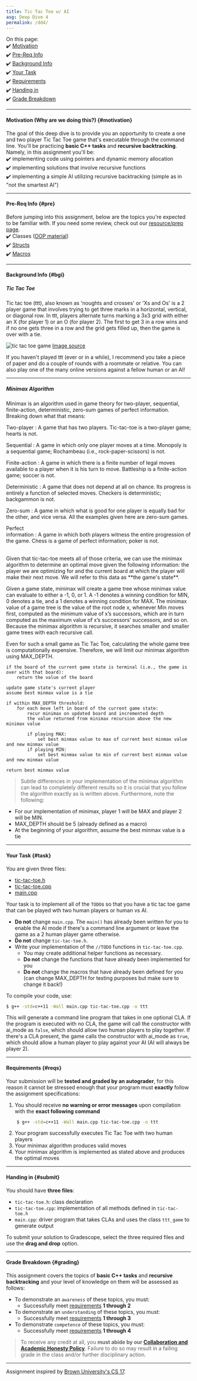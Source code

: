 ```yaml
---
title: Tic Tac Toe w/ AI
asg: Deep Dive 4
permalink: /dd4/
---
```


On this page:  
✔️ [Motivation](#motivation)  
✔️ [Pre-Req Info](#pre)  
✔️ [Background Info](#bgi)  
✔️ [Your Task](#task)  
✔️ [Requirements](#reqs)  
✔️ [Handing in](#submit)  
✔️ [Grade Breakdown](#grading)

---

#### Motivation (Why are we doing this?) {#motivation}
The goal of this deep dive is to provide you an opportunity to create a one and two player Tic Tac Toe game that's executable through the command line. You'll be practicing **basic C++ tasks** and **recursive backtracking**. Namely, in this assignment you'll be:  
✔️ implementing code using pointers and dynamic memory allocation  
✔️ implementing solutions that involve recursive functions  
✔️ implementing a simple AI utilizing recursive backtracking (simple as in "not the smartest AI")  

---

#### Pre-Req Info {#pre}
Before jumping into this assignment, below are the topics you're expected to be familiar with. If you need some review, check out our [resource/prep page](/prep).  
✔️ Classes ([OOP material](/prep#oop))  
✔️ [Structs](http://www.cplusplus.com/doc/tutorial/structures/)  
✔️ [Macros](https://www.cplusplus.com/doc/tutorial/preprocessor/)

---

#### Background Info {#bgi}

##### Tic Tac Toe
Tic tac toe (ttt), also known as 'noughts and crosses' or 'Xs and Os' is a 2 player game that involves trying to get three marks in a horizontal, vertical, or diagonal row. In ttt, players alternate turns marking a 3x3 grid with either an X (for player 1) or an O (for player 2). The first to get 3 in a row wins and if no one gets three in a row and the grid gets filled up, then the game is over with a tie.

![tic tac toe game](/dds/dd4/ttt-wiki.png) [Image source](https://en.wikipedia.org/wiki/Tic-tac-toe#/media/File:Tic-tac-toe-game-1.svg)

If you haven't played ttt (ever or in a while), I recommend you take a piece of paper and do a couple of rounds with a roommate or relative. You can also play one of the many online versions against a fellow human or an AI!

---

##### Minimax Algorithm
Minimax is an algorithm used in game theory for two-player, sequential, finite-action, deterministic,
zero-sum games of perfect information. Breaking down what that means:  

Two-player
: A game that has two players. Tic-tac-toe is a two-player game; hearts is not.  

Sequential
: A game in which only one player moves at a time. Monopoly is a sequential game; Rochambeau (i.e., rock-paper-scissors) is not.  

Finite-action
: A game in which there is a finite number of legal moves available to a player when it is his turn to move. Battleship is a finite-action game; soccer is not.  

Deterministic
: A game that does not depend at all on chance. Its progress is entirely a function of selected moves. Checkers is deterministic; backgammon is not.  

Zero-sum
: A game in which what is good for one player is equally bad for the other, and vice versa. All the examples given here are zero-sum games.  

Perfect  
information
: A game in which both players witness the entire progression of the game. Chess is a game of perfect information; poker is not.  

<br>
Given that tic-tac-toe meets all of those criteria, we can use the minimax algorithm to determine an optimal move given the following information: the player we are optimizing for and the current board at which the player will make their next move. We will refer to this data as **the game's state**.

Given a game state, minimax will create a game tree whose minimax value can evaluate to either a -1, 0, or 1. A -1 denotes a winning condition for MIN, 0 denotes a tie, and a 1 denotes a winning condition for MAX. The minimax value of a game tree is the value of the root node x, whenever Min moves first,
computed as the minimum value of x’s successors, which are in turn computed as the maximum
value of x’s successors’ successors, and so on. Because the minimax algorithm is recursive, it searches smaller and smaller game trees with each recursive call.

Even for such a small game as Tic Tac Toe, calculating the whole game tree is computationally expensive. Therefore, we will limit our minimax algorithm using MAX_DEPTH.

```text
if the board of the current game state is terminal (i.e., the game is over with that board):
    return the value of the board
    
update game state's current player
assume best minmax value is a tie

if within MAX_DEPTH threshold:
    for each move left in board of the current game state:
        recur minimax on updated board and incremented depth
        the value returned from minimax recursion above the new minimax value

        if playing MAX:
        	set best minmax value to max of current best minmax value and new minmax value
    	if playing MIN:	
    		set best minmax value to min of current best minmax value and new minmax value

return best minmax value
```

> Subtle differences in your implementation of the minimax algorithm can lead to completely different results so it is crucial that you follow the algorithm exactly as is written above. Furthermore, note the following:
- For our implementation of minimax, player 1 will be MAX and player 2 will be MIN. 
- MAX_DEPTH should be 5 (already defined as a macro)
- At the beginning of your algorithm, assume the best minmax value is a tie

---

#### Your Task {#task}
You are given three files:
- [tic-tac-toe.h](/dds/dd4/template_code/tic-tac-toe.h)
- [tic-tac-toe.cpp](/dds/dd4/template_code/tic-tac-toe.cpp)
- [main.cpp](/dds/dd4/template_code/main.cpp)

Your task is to implement all of the `TODO`s so that you have a tic tac toe game that can be played wth two human players or human vs AI.
- **Do not** change `main.cpp`. The `main()` has already been written for you to enable the AI mode if there's a command line argument or leave the game as a 2 human player game otherwise. 
- **Do not** change `tic-tac-toe.h`.
- Write your implementation of the `//TODO` functions in `tic-tac-toe.cpp`. 
	- You may create additional helper functions as necessary. 
	- **Do not** change the functions that have already been implemented for you
	- **Do not** change the macros that have already been defined for you (can change MAX_DEPTH for testing purposes but make sure to change it back!)

To compile your code, use:
```bash
$ g++ -std=c++11 -Wall main.cpp tic-tac-toe.cpp -o ttt
```

This will generate a command line program that takes in one optional CLA. If the program is executed with no CLA, the game will call the constructor with ai_mode as `false`, which should allow two human players to play together. If there's a CLA present, the game calls the constructor with ai_mode as `true`, which should allow a human player to play against your AI (AI will always be player 2).

---

#### Requirements {#reqs}
Your submission will be **tested and graded by an autograder**, for this reason it cannot be stressed enough that your program must **exactly** follow the assignment specifications:  

1. You should receive **no warning or error messages** upon compilation with the **exact following command**
```bash
	$ g++ -std=c++11 -Wall main.cpp tic-tac-toe.cpp -o ttt
```
2. Your program successfully executes Tic Tac Toe with two human players
3. Your minimax algorithm produces valid moves
4. Your minimax algorithm is implemented as stated above and produces the optimal moves

---

#### Handing in {#submit}
You should have **three files**:
- `tic-tac-toe.h`: class declaration
- `tic-tac-toe.cpp`: implementation of all methods defined in `tic-tac-toe.h`
- `main.cpp`: driver program that takes CLAs and uses the class `ttt_game` to generate output

To submit your solution to Gradescope, select the three required files and use the **drag and drop** option.

---

#### Grade Breakdown {#grading}
This assignment covers the topics of **basic C++ tasks** and **recursive backtracking** and your level of knowledge on them will be assessed as follows: 
- To demonstrate an `awareness` of these topics, you must:
    - Successfully meet [requirements](#reqs) **1 through 2**
- To demonstrate an `understanding` of these topics, you must:
    - Successfully meet [requirements](#reqs) **1 through 3**
- To demonstrate `competence` of these topics, you must:
    - Successfully meet [requirements](#reqs) **1 through 4**

> To receive any credit at all, you **must abide by our [Collaboration and Academic Honesty Policy](/policies/#integrity)**. Failure to do so may result in a failing grade in the class and/or further disciplinary action.

---

Assignment inspired by [Brown University's CS 17](http://cs.brown.edu/courses/csci0170/).
